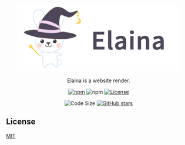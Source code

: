 <div align="center">

[![Elaina](img/logo.png)](https://ivanlulyf.github.io/elaina)

Elaina is a website render.

[![npm](https://img.shields.io/npm/v/elaina.svg?logo=npm&style=flat-square)](https://www.npmjs.com/package/elaina)
![npm](https://img.shields.io/npm/dt/elaina.svg?logo=javascript&style=flat-square)
[![License](https://img.shields.io/github/license/IvanLuLyf/elaina.svg?color=blue&style=flat-square)](https://github.com/IvanLuLyf/elaina/blob/master/LICENSE)

![Code Size](https://img.shields.io/github/languages/code-size/ivanlulyf/elaina.svg?color=yellow&style=flat-square)
[![GitHub stars](https://img.shields.io/github/stars/ivanlulyf/elaina.svg?style=social)](https://github.com/IvanLuLyf/elaina)
</div>

## License

[MIT](LICENSE)

